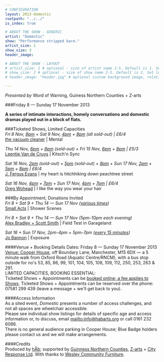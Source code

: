 ```yaml
---
# CONFIGURATION
layout: 2013-domestic
rootpath: "../../"
is_index: true

# ABOUT THE SHOW - GENERIC
artist: "Domestic"
show: "Performance stripped bare."
artist_size: 1
show_size: 3
header_image:

# ABOUT THE SHOW - LAYOUT
# artist_size: 1 # optional - size of artist name 1-5. Default is 1. Set longer names to lower values
# show_size: 2 # optional - size of show name 2-5. Default is 2. Set longer names to lower values
# header_image: "header.jpg" # optional custom background image, relative to current page

---
```

*Presented by* Word of Warning, Guiness Northern Counties + Z-arts       
 
###Friday 8 — Sunday 17 November 2013             
         
**A series of intimate interactions, homely conversations and domestic dramas played out in a block of flats.**    
        
###Ticketed Shows, Limited Capacities          
*Fri 8 Nov, [8pm](http://www.wegottickets.com/event/239511) + Sat 9 Nov, [4pm](http://www.wegottickets.com/event/240206) + [8pm](http://www.wegottickets.com/event/240211) (all sold-out) | £6/4*        
[the vacuum cleaner](/current/2013-domestic/vacuumcleaner/index.html) | Mental        
        
*Thu 14 Nov, [6pm](http://www.wegottickets.com/event/240510) + [8pm](http://www.wegottickets.com/event/240512) (sold-out) + Fri 15 Nov, [6pm](http://www.wegottickets.com/event/240515) + [8pm](http://www.wegottickets.com/event/240518) | £5/3*        
[Leentje Van de Cruys](/current/2013-domestic/vandecruys/index.html) | Kitsch'n Sync        
         
*Sat 16 Nov, [2pm](http://www.wegottickets.com/event/240524) (sold-out) + [5pm](http://www.wegottickets.com/event/240527) (sold-out) + [8pm](http://www.wegottickets.com/event/240529) + Sun 17 Nov, [2pm](http://www.wegottickets.com/event/240532) + [5pm](http://www.wegottickets.com/event/240534) + [8pm](http://www.wegottickets.com/event/240536) | £6/4*        
[J. Fergus Evans](/current/2013-domestic/evans/index.html) | my heart is hitchhiking down peachtree street        
          
*Sat 16 Nov, [4pm](http://www.wegottickets.com/event/240541) + [7pm](http://www.wegottickets.com/event/240543) + Sun 17 Nov, [4pm](http://www.wegottickets.com/event/240545) + [7pm](http://www.wegottickets.com/event/240547) | £6/4*       
[Greg Wohead](/current/2013-domestic/wohead/index.html) | I like the way you wear your hair        
        
###By Appointment, Donations Invited        
*Fri 8 + Sat 9 + Thu 14 — Sun 17 Nov ([various times](http://www.wegottickets.com/wordofwarning))*        
[Small Acts](/current/2013-domestic/smallacts/index.html) | Shower Scenes         
           
*Fri 8 + Sat 9 + Thu 14 — Sun 17 Nov (5pm-10pm each evening)*        
[Alex Bradley + Scott Smith](/current/2013-domestic/bradley/index.html) | Field Test in Garageland         
           
*Sat 16 + Sun 17 Nov, 2pm-4pm + 5pm-7pm ([every 15 minutes](http://www.wegottickets.com/wordofwarning))*            
[Jo Bannon](/current/2013-domestic/bannon/index.html) | Exposure          
          
####Venue + Booking Details
Dates: Friday 8 — Sunday 17 November 2013    
[Venue: Cooper House](http://bit.ly/1anL5UN), off Boundary Lane, Manchester, M15 6DX — a 5 minute walk from Oxford Road (Aquatic Centre/RNCM), with a bus stop outside for no's 53, 85, 86, 99, 101, 104, 105, 108, 109, 112, 250, 253, 263 & 291.      
LIMITED CAPACITIES, BOOKING ESSENTIAL:          
Ticketed Shows + Appointments can be [booked online; a fee applies to Shows](http://www.wegottickets.com/wordofwarning).
Ticketed Shows + Appointments can be reserved over the phone: 07581 299 439 (leave a message + we'll get back to you).   
        
####Access Information    
As a sited event, *Domestic* presents a number of access challenges, and not all spaces are wheelchair accessible.    
Please see individual show listings for details of specific age and access information or, to discuss, email <mailto:info@habarts.org> or call 0161 232 6086.    
There is no general audience parking in Cooper House; Blue Badge holders please contact us and we will make arrangements.    

####Credits         
Produced by [hÅb](/hab); supported by [Guinness Northern Counties](http://www.guinnesspartnership.com/about-us/news/gnc/2013/October/manchester%20tower%20block%20plays%20host%20to%20performing%20arts%20festival.aspx), [Z-arts](http://www.z-arts.org) + [City Response Ltd](http://www.cityresponse.co.uk). With thanks to [Wesley Community Furniture](http://www.thewesley.org.uk/index.html).
